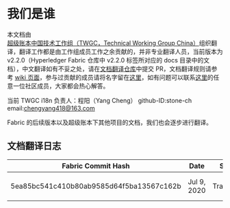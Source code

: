 # 我们是谁

本文档由[超级账本中国技术工作组（TWGC，Technical Working Group China）](https://wiki.hyperledger.org/display/TWGC)组织翻译，翻译工作都是由工作组成员工作之余贡献的，并非专业翻译人员，当前版本为 v2.2.0（Hyperledger Fabric 仓库中 v2.2.0 标签所对应的 docs 目录中的文档），中文翻译如有不妥之处，请在[文档翻译仓库](https://github.com/hyperledger/fabric-docs-i18n)中提交 PR，文档翻译规则请参考 [wiki 页面](https://wiki.hyperledger.org/display/TWGC/Getting+Started)，参与过贡献的成员请将名字留在[这里](https://wiki.hyperledger.org/display/TWGC/i18n+and+Education)，如有问题可以联系[这里](https://wiki.hyperledger.org/display/TWGC/i18n+and+Education)的任意一位社区成员，大家都会热心解答。

当前 TWGC i18n 负责人：程阳（Yang Cheng） github-ID:stone-ch email:chengyang418@163.com

Fabric 的后续版本以及超级账本下其他项目的文档，我们也会逐步进行翻译。

## 文档翻译日志

| Fabric Commit Hash                       | Date        | Status      | Note              |
| ---------------------------------------- | ----------- | ----------- | ----------------- |
| 5ea85bc541c410b80ab9585d64f5ba13567c162b | Jul 9, 2020 | Translating | fabric tag v2.2.0 |
